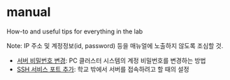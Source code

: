 # manual
How-to and useful tips for everything in the lab

Note: IP 주소 및 계정정보(id, password) 등을 매뉴얼에 노출하지 않도록 조심할 것.

* [서버 비밀번호 변경](change-password.md): PC 클러스터 시스템의 계정 비밀번호를 변경하는 방법
* [SSH 서비스 포트 추가](ssh-port.md): 학교 밖에서 서버를 접속하려고 할 때의 설정
